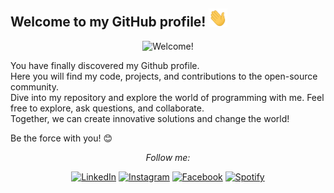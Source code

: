 <h2> Welcome to my GitHub profile! <img src="https://github.com/ABSphreak/ABSphreak/blob/master/gifs/Hi.gif" width="30px"></h2>

<div align="center" width="50">

<img src="https://media.giphy.com/media/o2EEWKLtxBn2khm075/giphy.gif" alt="Welcome!" width="600"/>

</div>

You have finally discovered my Github profile. <br>
Here you will find my code, projects, and contributions to the open-source community. <br>
Dive into my repository and explore the world of programming with me. Feel free to explore, ask questions, and collaborate.<br>
Together, we can create innovative solutions and change the world!<br>

Be the force with you! 😊

<div align="center">


<i>Follow me:</i><br>

<a href="https://www.linkedin.com/in/laura-catalina-laitón-peña-637520109/" target="_blank"><img src="https://img.shields.io/badge/LinkedIn-%230077B5.svg?&style=flat-square&logo=linkedin&logoColor=white" alt="LinkedIn"></a>
<a href="https://www.instagram.com/lucifer_von_cata/" target="_blank"><img src="https://img.shields.io/badge/Instagram-%23E4405F.svg?&style=flat-square&logo=instagram&logoColor=white" alt="Instagram"></a>
<a href="https://www.facebook.com/Cata.Laiton/" target="_blank"><img src="https://img.shields.io/badge/Facebook-%231877F2.svg?&style=flat-square&logo=facebook&logoColor=white" alt="Facebook"></a>
<a href="https://open.spotify.com/user/12154341430?si=12ad2001845a4a75" target="_blank"><img src="https://img.shields.io/badge/Spotify-%231ED760.svg?&style=flat-square&logo=spotify&logoColor=white" alt="Spotify"></a>

 


</div>

